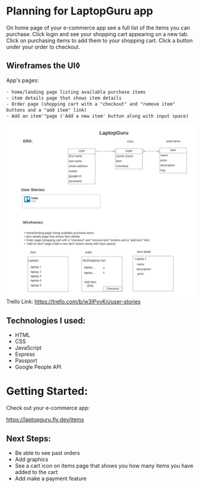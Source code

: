 # Planning for LaptopGuru app
On home page of your e-commerce app see a full list of the items you can purchase. Click login and see your shopping cart appearing on a new tab. Click on purchasing items to add them to your shopping cart. Click a button under your order to checkout. 

## Wireframes the UI◊
App's pages:

    - home/landing page listing availabla purchase items
    - item details page that shows item details
    - Order page (shopping cart with a "checkout" and "remove item" buttons and a "add item" link)
    - Add an item'"page ('Add a new item' button along with input space)

   ![e-commerce ERD](assets/ERD.jpeg)
   Trello Link:
   https://trello.com/b/w3IPvvKn/user-stories


## Technologies I used:
- HTML
- CSS
- JavaScript
- Express
- Passport
- Google People API

# Getting Started:
Check out your e-commerce app:

https://laptopguru.fly.dev/items



## Next Steps:
- Be able to see past orders
- Add graphics
- See a cart icon on items page that shows you how many items you have added to the cart
- Add make a payment feature
